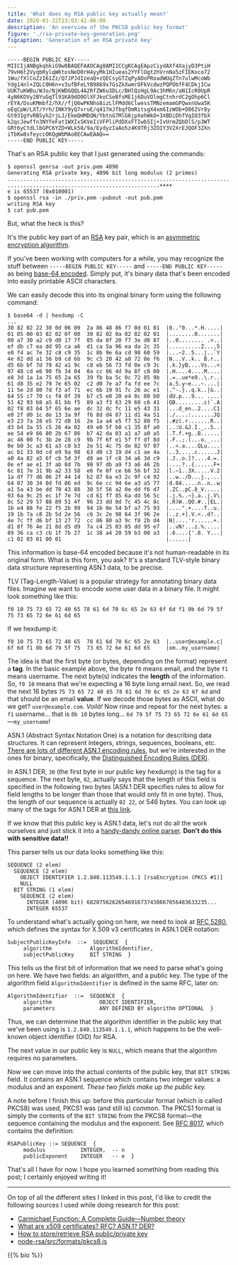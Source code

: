 ```yaml
---
title: 'What does my RSA public key actually mean?'
date: 2020-01-22T23:03:42-06:00
description: 'An overview of the PKCS8 public key format'
figure: './rsa-private-key-generation.png'
figcaption: 'Generation of an RSA private key'
---
```


```text
-----BEGIN PUBLIC KEY-----
MIICIjANBgkqhkiG9w0BAQEFAAOCAg8AMIICCgKCAgEApzCiydAXf4XajyD3PtiH
79vH6t2VyqbRylqW6tosNeD0rH4yyMk1HIueas2YYFlOgt2hVrnNa5zFIEKoco72
1Wu/fXlCoZzI61Zz/Q7JPJdIzeaQ+zQECsyGTZqPyADoPRoadWUqZTn7ulwMcoWb
Ydg14nl+ZQLC0H6n+v3ufBFeLYB9869x7GsZkXwmrOFkVcdwzPQPObfF4CDkjICw
UUKTuKWBu/WJo/NjKWDGQQL4A2RfZW6u3DLc/BHlQzHgL9Ac3hM6n/aN1IcR0UpR
4yN6KOVy2BYuGqTl91KA9dO0OlXFJkoCSeBfsME1j6DuVOlmgCtnhrdC2gOhp6Cl
rEYA/DsuKMmbf2/hX//fjQ6wPKNho8izLlFMdd6ClwessTMNzemamGPQwxnUwa5K
oEqCpW/LXT/Yrh/INKY9yQ7vruE/q417mJfbqfOmRitsgX4xm6IzWOb+D862Vr8y
Gt931gYvRBSyh2rjLJ/EkmQHMDQN/YbtnG7MlG6jpXehWkO+3XBDiDhfVqIO3fbX
k2qcJewffn3NYfeFat1WXIxSKVeIiVFPliPdDXxFTIwb5Ij+IvUrmZQbDlS/p3WT
GRt6yCtdLlbGPC6YZD+WLk58/9a/EydyzIaAo5z4K9TRj3ZOIY3V2XrEJQOF3ZXn
iTbKw8sfeyccOKQgWbMAo8ECAwEAAQ==
-----END PUBLIC KEY-----
```

That's an RSA public key that I just generated using the commands:

```text
$ openssl genrsa -out priv.pem 4096
Generating RSA private key, 4096 bit long modulus (2 primes)
..........................................................................................................................................................................................................................................................................++++
................................................++++
e is 65537 (0x010001)
$ openssl rsa -in ./priv.pem -pubout -out pub.pem
writing RSA key
$ cat pub.pem
```

But, what the heck is this?

It's the public key part of an [RSA](<https://en.wikipedia.org/wiki/RSA_(cryptosystem)>) key pair, which is an [asymmetric encryption algorithm](https://www.cloudflare.com/learning/ssl/what-is-asymmetric-encryption/).

If you've been working with computers for a while, you may recognize the stuff between `-----BEGIN PUBLIC KEY-----` and `-----END PUBLIC KEY-----` as being [base-64 encoded](https://en.wikipedia.org/wiki/Base64). Simply put, it's binary data that's been encoded into easily printable ASCII characters.

We can easily decode this into its original binary form using the following command:

```text
$ base64 -d | hexdump -C
...
30 82 02 22 30 0d 06 09  2a 86 48 86 f7 0d 01 01  |0.."0...*.H.....|
01 05 00 03 82 02 0f 00  30 82 02 0a 02 82 02 01  |........0.......|
00 a7 30 a2 c9 d0 17 7f  85 da 8f 20 f7 3e d8 87  |..0........ .>..|
ef db c7 ea dd 95 ca a6  d1 ca 5a 96 ea da 2c 35  |..........Z...,5|
e0 f4 ac 7e 32 c8 c9 35  1c 8b 9e 6a cd 98 60 59  |...~2..5...j..`Y|
4e 82 dd a1 56 b9 cd 6b  9c c5 20 42 a8 72 8e f6  |N...V..k.. B.r..|
d5 6b bf 7d 79 42 a1 9c  c8 eb 56 73 fd 0e c9 3c  |.k.}yB....Vs...<|
97 48 cd e6 90 fb 34 04  0a cc 86 4d 9a 8f c8 00  |.H....4....M....|
e8 3d 1a 1a 75 65 2a 65  39 fb ba 5c 0c 72 85 9b  |.=..ue*e9..\.r..|
61 d8 35 e2 79 7e 65 02  c2 d0 7e a7 fa fd ee 7c  |a.5.y~e...~....||
11 5e 2d 80 7d f3 af 71  ec 6b 19 91 7c 26 ac e1  |.^-.}..q.k..|&..|
64 55 c7 70 cc f4 0f 39  b7 c5 e0 20 e4 8c 80 b0  |dU.p...9... ....|
51 42 93 b8 a5 81 bb f5  89 a3 f3 63 29 60 c6 41  |QB.........c)`.A|
02 f8 03 64 5f 65 6e ae  dc 32 dc fc 11 e5 43 31  |...d_en..2....C1|
e0 2f d0 1c de 13 3a 9f  f6 8d d4 87 11 d1 4a 51  |./....:.......JQ|
e3 23 7a 28 e5 72 d8 16  2e 1a a4 e5 f7 52 80 f5  |.#z(.r.......R..|
d3 b4 3a 55 c5 26 4a 02  49 e0 5f b0 c1 35 8f a0  |..:U.&J.I._..5..|
ee 54 e9 66 80 2b 67 86  b7 42 da 03 a1 a7 a0 a5  |.T.f.+g..B......|
ac 46 00 fc 3b 2e 28 c9  9b 7f 6f e1 5f ff df 8d  |.F..;.(...o._...|
0e b0 3c a3 61 a3 c8 b3  2e 51 4c 75 de 82 97 07  |..<.a....QLu....|
ac b1 33 0d cd e9 9a 98  63 d0 c3 19 d4 c1 ae 4a  |..3.....c......J|
a0 4a 82 a5 6f cb 5d 3f  d8 ae 1f c8 34 a6 3d c9  |.J..o.]?....4.=.|
0e ef ae e1 3f ab 8d 7b  98 97 db a9 f3 a6 46 2b  |....?..{......F+|
6c 81 7e 31 9b a2 33 58  e6 fe 0f ce b6 56 bf 32  |l.~1..3X.....V.2|
1a df 77 d6 06 2f 44 14  b2 87 6a e3 2c 9f c4 92  |..w../D...j.,...|
64 07 30 34 0d fd 86 ed  9c 6e cc 94 6e a3 a5 77  |d.04.....n..n..w|
a1 5a 43 be dd 70 43 88  38 5f 56 a2 0e dd f6 d7  |.ZC..pC.8_V.....|
93 6a 9c 25 ec 1f 7e 7d  cd 61 f7 85 6a dd 56 5c  |.j.%..~}.a..j.V\|
8c 52 29 57 88 89 51 4f  96 23 dd 0d 7c 45 4c 8c  |.R)W..QO.#..|EL.|
1b e4 88 fe 22 f5 2b 99  94 1b 0e 54 bf a7 75 93  |....".+....T..u.|
19 1b 7a c8 2b 5d 2e 56  c6 3c 2e 98 64 3f 96 2e  |..z.+].V.<..d?..|
4e 7c ff d6 bf 13 27 72  cc 86 80 a3 9c f8 2b d4  |N|....'r......+.|
d1 8f 76 4e 21 8d d5 d9  7a c4 25 03 85 dd 95 e7  |..vN!...z.%.....|
89 36 ca c3 cb 1f 7b 27  1c 38 a4 20 59 b3 00 a3  |.6....{'.8. Y...|
c1 02 03 01 00 01                                 |......|
```

This information is base-64 encoded because it's not human-readable in its original form. What is this form, you ask? It's a standard TLV-style binary data structure representing ASN.1 data, to be precise.

TLV (Tag-Length-Value) is a popular strategy for annotating binary data files. Imagine we want to encode some user data in a binary file. It might look something like this:

```text
f0 10 75 73 65 72 40 65 78 61 6d 70 6c 65 2e 63 6f 6d f1 0b 6d 79 5f 75 73 65 72 6e 61 6d 65
```

If we hexdump it:

```text
f0 10 75 73 65 72 40 65  78 61 6d 70 6c 65 2e 63  |..user@example.c|
6f 6d f1 0b 6d 79 5f 75  73 65 72 6e 61 6d 65     |om..my_username|
```

The idea is that the first byte (or bytes, depending on the format) represent a **tag**. In the basic example above, the byte `f0` means email, and the byte `f1` means username. The next byte(s) indicates the **length** of the information. So, `f0 10` means that we're expecting a 16 byte long email next. So, we read the next 16 bytes `75 73 65 72 40 65 78 61 6d 70 6c 65 2e 63 6f 6d` and that should be an email **value**. If we decode those bytes as ASCII, what do we get? `user@example.com`. _Voilà!_ Now rinse and repeat for the next bytes: a `f1` username&hellip; that is `0b 10` bytes long&hellip; `6d 79 5f 75 73 65 72 6e 61 6d 65`&mdash;`my_username`!

ASN.1 (Abstract Syntax Notation One) is a notation for describing data structures. It can represent integers, strings, sequences, booleans, etc. [There are lots of different ASN.1 encoding rules](https://en.wikipedia.org/wiki/Abstract_Syntax_Notation_One#Encodings), but we're interested in the ones for binary, specifically, the [Distinguished Encoding Rules (DER)](https://docs.microsoft.com/en-us/windows/win32/seccertenroll/about-der-encoding-of-asn-1-types).

In ASN.1 DER, `30` (the first byte in our public key hexdump) is the tag for a sequence. The next byte, `82`, actually says that the length of this field is specified in the following two bytes (ASN.1 DER specifies rules to allow for field lengths to be longer than those that would only fit in one byte). Thus, the length of our sequence is actually `02 22`, or 546 bytes. You can look up many of the tags for ASN.1 DER at [this link](https://docs.microsoft.com/en-us/windows/win32/seccertenroll/about-der-encoding-of-asn-1-types).

If we know that this public key is ASN.1 data, let's not do all the work ourselves and just stick it into a [handy-dandy online parser](https://lapo.it/asn1js/#MIICIjANBgkqhkiG9w0BAQEFAAOCAg8AMIICCgKCAgEApzCiydAXf4XajyD3PtiH79vH6t2VyqbRylqW6tosNeD0rH4yyMk1HIueas2YYFlOgt2hVrnNa5zFIEKoco721Wu_fXlCoZzI61Zz_Q7JPJdIzeaQ-zQECsyGTZqPyADoPRoadWUqZTn7ulwMcoWbYdg14nl-ZQLC0H6n-v3ufBFeLYB9869x7GsZkXwmrOFkVcdwzPQPObfF4CDkjICwUUKTuKWBu_WJo_NjKWDGQQL4A2RfZW6u3DLc_BHlQzHgL9Ac3hM6n_aN1IcR0UpR4yN6KOVy2BYuGqTl91KA9dO0OlXFJkoCSeBfsME1j6DuVOlmgCtnhrdC2gOhp6ClrEYA_DsuKMmbf2_hX__fjQ6wPKNho8izLlFMdd6ClwessTMNzemamGPQwxnUwa5KoEqCpW_LXT_Yrh_INKY9yQ7vruE_q417mJfbqfOmRitsgX4xm6IzWOb-D862Vr8yGt931gYvRBSyh2rjLJ_EkmQHMDQN_YbtnG7MlG6jpXehWkO-3XBDiDhfVqIO3fbXk2qcJewffn3NYfeFat1WXIxSKVeIiVFPliPdDXxFTIwb5Ij-IvUrmZQbDlS_p3WTGRt6yCtdLlbGPC6YZD-WLk58_9a_EydyzIaAo5z4K9TRj3ZOIY3V2XrEJQOF3ZXniTbKw8sfeyccOKQgWbMAo8ECAwEAAQ). **Don't do this with sensitive data!!**

This parser tells us our data looks something like this:

```text
SEQUENCE (2 elem)
  SEQUENCE (2 elem)
    OBJECT IDENTIFIER 1.2.840.113549.1.1.1 [rsaEncryption (PKCS #1)]
    NULL
  BIT STRING (1 elem)
    SEQUENCE (2 elem)
      INTEGER (4096 bit) 68207562626546916737438667056483633235...
      INTEGER 65537
```

To understand what's actually going on here, we need to look at [RFC 5280](https://tools.ietf.org/html/rfc5280#page-117), which defines the syntax for X.509 v3 certificates in ASN.1 DER notation:

```text
SubjectPublicKeyInfo  ::=  SEQUENCE  {
     algorithm            AlgorithmIdentifier,
     subjectPublicKey     BIT STRING  }
```

This tells us the first bit of information that we need to parse what's going on here. We have two fields: an algorithm, and a public key. The type of the algorithm field `AlgorithmIdentifier` is defined in the same RFC, later on:

```text
AlgorithmIdentifier  ::=  SEQUENCE  {
     algorithm               OBJECT IDENTIFIER,
     parameters              ANY DEFINED BY algorithm OPTIONAL  }
```

Thus, we can determine that the algorithm identifier in the public key that we've been using is `1.2.840.113549.1.1.1`, which happens to be the well-known object identifier (OID) for RSA.

The next value in our public key is `NULL`, which means that the algorithm requires no parameters.

Now we can move into the actual contents of the public key, that `BIT STRING` field. It contains an ASN.1 sequence which contains two integer values: a modulus and an exponent. _These two fields make up the public key._

A note before I finish this up: before this particular format (which is called PKCS8) was used, PKCS1 was (and still is) common. The PKCS1 format is simply the contents of the `BIT STRING` from the PKCS8 format&mdash;the sequence containing the modulus and the exponent. See [RFC 8017](https://tools.ietf.org/html/rfc8017#appendix-A.1.1), which contains the definition:

```text
RSAPublicKey ::= SEQUENCE  {
     modulus           INTEGER,  -- n
     publicExponent    INTEGER   -- e  }
```

That's all I have for now. I hope you learned something from reading this post; I certainly enjoyed writing it!

---

On top of all the different sites I linked in this post, I'd like to credit the following sources I used while doing research for this post:

- [Carmichael Function: A Complete Guide&mdash;Number theory](https://medium.com/curiositypapers/carmichael-function-a-complete-guide-number-theory-7fa675e9e7ed)
- [What are x509 certificates? RFC? ASN.1? DER?](https://cryptologie.net/article/262/what-are-x509-certificates-rfc-asn1-der/)
- [How to store/retrieve RSA public/private key](https://stackoverflow.com/questions/1193529/how-to-store-retrieve-rsa-public-private-key/13104466#13104466)
- [node-rsa/src/formats/pkcs8.js](https://github.com/rzcoder/node-rsa/blob/master/src/formats/pkcs8.js)

{{% bio %}}

